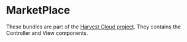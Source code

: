 MarketPlace
===========

These bundles are part of the [Harvest Cloud project][1]. They contains the
Controller and View components.

[1]: http://github.com/harvestcloud/harvestcloud
